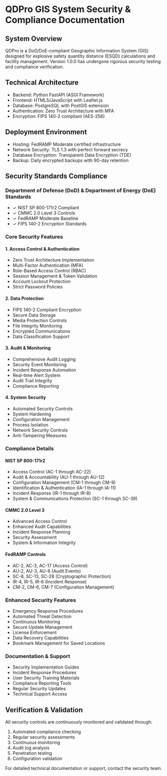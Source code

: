 
# QDPro GIS System Security & Compliance Documentation

## System Overview
QDPro is a DoD/DoE-compliant Geographic Information System (GIS) designed for explosive safety quantity distance (ESQD) calculations and facility management. Version 1.0.0 has undergone rigorous security testing and compliance verification.

## Technical Architecture
- Backend: Python FastAPI (ASGI Framework)
- Frontend: HTML5/JavaScript with Leaflet.js
- Database: PostgreSQL with PostGIS extension
- Authentication: Zero Trust Architecture with MFA
- Encryption: FIPS 140-2 compliant (AES-256)

## Deployment Environment
- Hosting: FedRAMP Moderate certified infrastructure
- Network Security: TLS 1.3 with perfect forward secrecy
- Database Encryption: Transparent Data Encryption (TDE)
- Backup: Daily encrypted backups with 90-day retention

## Security Standards Compliance

### Department of Defense (DoD) & Department of Energy (DoE) Standards
- ✓ NIST SP 800-171r2 Compliant
- ✓ CMMC 2.0 Level 3 Controls
- ✓ FedRAMP Moderate Baseline
- ✓ FIPS 140-2 Encryption Standards

### Core Security Features

#### 1. Access Control & Authentication
- Zero Trust Architecture Implementation
- Multi-Factor Authentication (MFA)
- Role-Based Access Control (RBAC)
- Session Management & Token Validation
- Account Lockout Protection
- Strict Password Policies

#### 2. Data Protection
- FIPS 140-2 Compliant Encryption
- Secure Data Storage
- Media Protection Controls
- File Integrity Monitoring
- Encrypted Communications
- Data Classification Support

#### 3. Audit & Monitoring
- Comprehensive Audit Logging
- Security Event Monitoring
- Incident Response Automation
- Real-time Alert System
- Audit Trail Integrity
- Compliance Reporting

#### 4. System Security
- Automated Security Controls
- System Hardening
- Configuration Management
- Process Isolation
- Network Security Controls
- Anti-Tampering Measures

### Compliance Details

#### NIST SP 800-171r2
- Access Control (AC-1 through AC-22)
- Audit & Accountability (AU-1 through AU-12)
- Configuration Management (CM-1 through CM-9)
- Identification & Authentication (IA-1 through IA-11)
- Incident Response (IR-1 through IR-8)
- System & Communications Protection (SC-1 through SC-39)

#### CMMC 2.0 Level 3
- Advanced Access Control
- Enhanced Audit Capabilities
- Incident Response Planning
- Security Assessment
- System & Information Integrity

#### FedRAMP Controls
- AC-2, AC-3, AC-17 (Access Control)
- AU-2, AU-3, AU-6 (Audit Events)
- SC-8, SC-13, SC-28 (Cryptographic Protection)
- IR-4, IR-5, IR-6 (Incident Response)
- CM-2, CM-6, CM-7 (Configuration Management)

### Enhanced Security Features
- Emergency Response Procedures
- Automated Threat Detection
- Continuous Monitoring
- Secure Update Management
- License Enforcement
- Data Recovery Capabilities
- Bookmark Management for Saved Locations

### Documentation & Support
- Security Implementation Guides
- Incident Response Procedures
- User Security Training Materials
- Compliance Reporting Tools
- Regular Security Updates
- Technical Support Access

## Verification & Validation
All security controls are continuously monitored and validated through:
1. Automated compliance checking
2. Regular security assessments
3. Continuous monitoring
4. Audit log analysis
5. Penetration testing
6. Configuration validation

For detailed technical documentation or support, contact the security team.
